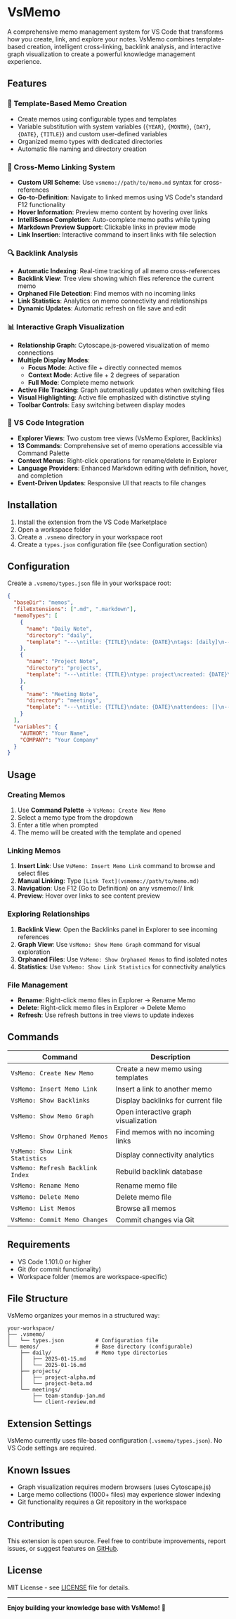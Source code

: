 # VsMemo

A comprehensive memo management system for VS Code that transforms how you create, link, and explore your notes. VsMemo combines template-based creation, intelligent cross-linking, backlink analysis, and interactive graph visualization to create a powerful knowledge management experience.

## Features

### 📝 Template-Based Memo Creation
- Create memos using configurable types and templates
- Variable substitution with system variables (`{YEAR}`, `{MONTH}`, `{DAY}`, `{DATE}`, `{TITLE}`) and custom user-defined variables
- Organized memo types with dedicated directories
- Automatic file naming and directory creation

### 🔗 Cross-Memo Linking System
- **Custom URI Scheme**: Use `vsmemo://path/to/memo.md` syntax for cross-references
- **Go-to-Definition**: Navigate to linked memos using VS Code's standard F12 functionality
- **Hover Information**: Preview memo content by hovering over links
- **IntelliSense Completion**: Auto-complete memo paths while typing
- **Markdown Preview Support**: Clickable links in preview mode
- **Link Insertion**: Interactive command to insert links with file selection

### 🔍 Backlink Analysis
- **Automatic Indexing**: Real-time tracking of all memo cross-references
- **Backlink View**: Tree view showing which files reference the current memo
- **Orphaned File Detection**: Find memos with no incoming links
- **Link Statistics**: Analytics on memo connectivity and relationships
- **Dynamic Updates**: Automatic refresh on file save and edit

### 📊 Interactive Graph Visualization
- **Relationship Graph**: Cytoscape.js-powered visualization of memo connections
- **Multiple Display Modes**:
  - **Focus Mode**: Active file + directly connected memos
  - **Context Mode**: Active file + 2 degrees of separation
  - **Full Mode**: Complete memo network
- **Active File Tracking**: Graph automatically updates when switching files
- **Visual Highlighting**: Active file emphasized with distinctive styling
- **Toolbar Controls**: Easy switching between display modes

### 🎯 VS Code Integration
- **Explorer Views**: Two custom tree views (VsMemo Explorer, Backlinks)
- **13 Commands**: Comprehensive set of memo operations accessible via Command Palette
- **Context Menus**: Right-click operations for rename/delete in Explorer
- **Language Providers**: Enhanced Markdown editing with definition, hover, and completion
- **Event-Driven Updates**: Responsive UI that reacts to file changes

## Installation

1. Install the extension from the VS Code Marketplace
2. Open a workspace folder
3. Create a `.vsmemo` directory in your workspace root
4. Create a `types.json` configuration file (see Configuration section)

## Configuration

Create a `.vsmemo/types.json` file in your workspace root:

```json
{
  "baseDir": "memos",
  "fileExtensions": [".md", ".markdown"],
  "memoTypes": [
    {
      "name": "Daily Note",
      "directory": "daily",
      "template": "---\ntitle: {TITLE}\ndate: {DATE}\ntags: [daily]\n---\n\n# {TITLE}\n\n## Notes\n\n## Tasks\n\n## Reflections\n"
    },
    {
      "name": "Project Note",
      "directory": "projects", 
      "template": "---\ntitle: {TITLE}\ntype: project\ncreated: {DATE}\n---\n\n# {TITLE}\n\n## Overview\n\n## Goals\n\n## Resources\n\n## Progress\n"
    },
    {
      "name": "Meeting Note",
      "directory": "meetings",
      "template": "---\ntitle: {TITLE}\ndate: {DATE}\nattendees: []\n---\n\n# {TITLE}\n\n## Agenda\n\n## Discussion\n\n## Action Items\n\n## Next Steps\n"
    }
  ],
  "variables": {
    "AUTHOR": "Your Name",
    "COMPANY": "Your Company"
  }
}
```

## Usage

### Creating Memos
1. Use **Command Palette** → `VsMemo: Create New Memo`
2. Select a memo type from the dropdown
3. Enter a title when prompted
4. The memo will be created with the template and opened

### Linking Memos
1. **Insert Link**: Use `VsMemo: Insert Memo Link` command to browse and select files
2. **Manual Linking**: Type `[Link Text](vsmemo://path/to/memo.md)`
3. **Navigation**: Use F12 (Go to Definition) on any vsmemo:// link
4. **Preview**: Hover over links to see content preview

### Exploring Relationships
1. **Backlink View**: Open the Backlinks panel in Explorer to see incoming references
2. **Graph View**: Use `VsMemo: Show Memo Graph` command for visual exploration
3. **Orphaned Files**: Use `VsMemo: Show Orphaned Memos` to find isolated notes
4. **Statistics**: Use `VsMemo: Show Link Statistics` for connectivity analytics

### File Management
- **Rename**: Right-click memo files in Explorer → Rename Memo
- **Delete**: Right-click memo files in Explorer → Delete Memo
- **Refresh**: Use refresh buttons in tree views to update indexes

## Commands

| Command | Description |
|---------|-------------|
| `VsMemo: Create New Memo` | Create a new memo using templates |
| `VsMemo: Insert Memo Link` | Insert a link to another memo |
| `VsMemo: Show Backlinks` | Display backlinks for current file |
| `VsMemo: Show Memo Graph` | Open interactive graph visualization |
| `VsMemo: Show Orphaned Memos` | Find memos with no incoming links |
| `VsMemo: Show Link Statistics` | Display connectivity analytics |
| `VsMemo: Refresh Backlink Index` | Rebuild backlink database |
| `VsMemo: Rename Memo` | Rename memo file |
| `VsMemo: Delete Memo` | Delete memo file |
| `VsMemo: List Memos` | Browse all memos |
| `VsMemo: Commit Memo Changes` | Commit changes via Git |

## Requirements

- VS Code 1.101.0 or higher
- Git (for commit functionality)
- Workspace folder (memos are workspace-specific)

## File Structure

VsMemo organizes your memos in a structured way:

```
your-workspace/
├── .vsmemo/
│   └── types.json          # Configuration file
└── memos/                  # Base directory (configurable)
    ├── daily/              # Memo type directories
    │   ├── 2025-01-15.md
    │   └── 2025-01-16.md
    ├── projects/
    │   ├── project-alpha.md
    │   └── project-beta.md
    └── meetings/
        ├── team-standup-jan.md
        └── client-review.md
```

## Extension Settings

VsMemo currently uses file-based configuration (`.vsmemo/types.json`). No VS Code settings are required.

## Known Issues

- Graph visualization requires modern browsers (uses Cytoscape.js)
- Large memo collections (1000+ files) may experience slower indexing
- Git functionality requires a Git repository in the workspace

## Contributing

This extension is open source. Feel free to contribute improvements, report issues, or suggest features on [GitHub](https://github.com/yucchiy/VsMemo).

## License

MIT License - see [LICENSE](LICENSE) file for details.

---

**Enjoy building your knowledge base with VsMemo!** 🚀